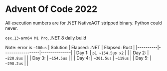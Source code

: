 # Advent Of Code 2022

All execution numbers are for .NET NativeAOT stripped binary. Python could never.

`osx.13-arm64 M1 Pro`, [.NET 8 daily build](https://github.com/dotnet/installer#table)

Note: error is `~100us`
| Solution | Elapsed: .NET    | Elapsed: Rust |
|----------|------------------|---------------|
| Day 1:   | `p1 ~154.5us x2` |               |
| Day 2:   | `~220.8us`       |               |
| Day 3:   | `~154.5us`       |               |
| Day 4:   | `~301.5us`       | `~119us`      |
| Day 5:   | `~298.2us`       |               |
